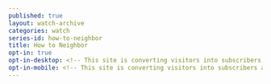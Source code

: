 ```yaml
---
published: true
layout: watch-archive
categories: watch
series-id: how-to-neighbor
title: How to Neighbor
opt-in: true
opt-in-desktop: <!-- This site is converting visitors into subscribers and customers with OptinMonster - http://optinmonster.com --><div id="om-kigvcjry1j6vjkm9-holder"></div><script>var kigvcjry1j6vjkm9,kigvcjry1j6vjkm9_poll=function(){var r=0;return function(n,l){clearInterval(r),r=setInterval(n,l)}}();!function(e,t,n){if(e.getElementById(n)){kigvcjry1j6vjkm9_poll(function(){if(window['om_loaded']){if(!kigvcjry1j6vjkm9){kigvcjry1j6vjkm9=new OptinMonsterApp();return kigvcjry1j6vjkm9.init({u:"12205.325165",staging:0,dev:0,beta:0});}}},25);return;}var d=false,o=e.createElement(t);o.id=n,o.src="//a.optnmnstr.com/app/js/api.min.js",o.onload=o.onreadystatechange=function(){if(!d){if(!this.readyState||this.readyState==="loaded"||this.readyState==="complete"){try{d=om_loaded=true;kigvcjry1j6vjkm9=new OptinMonsterApp();kigvcjry1j6vjkm9.init({u:"12205.325165",staging:0,dev:0,beta:0});o.onload=o.onreadystatechange=null;}catch(t){}}}};(document.getElementsByTagName("head")[0]||document.documentElement).appendChild(o)}(document,"script","omapi-script");</script><!-- / OptinMonster -->
opt-in-mobile: <!-- This site is converting visitors into subscribers and customers with OptinMonster - http://optinmonster.com --><div id="om-kaheyosh9ohd7mhl-holder"></div><script>var kaheyosh9ohd7mhl,kaheyosh9ohd7mhl_poll=function(){var r=0;return function(n,l){clearInterval(r),r=setInterval(n,l)}}();!function(e,t,n){if(e.getElementById(n)){kaheyosh9ohd7mhl_poll(function(){if(window['om_loaded']){if(!kaheyosh9ohd7mhl){kaheyosh9ohd7mhl=new OptinMonsterApp();return kaheyosh9ohd7mhl.init({u:"12205.325183",staging:0,dev:0,beta:0});}}},25);return;}var d=false,o=e.createElement(t);o.id=n,o.src="//a.optnmnstr.com/app/js/api.min.js",o.onload=o.onreadystatechange=function(){if(!d){if(!this.readyState||this.readyState==="loaded"||this.readyState==="complete"){try{d=om_loaded=true;kaheyosh9ohd7mhl=new OptinMonsterApp();kaheyosh9ohd7mhl.init({u:"12205.325183",staging:0,dev:0,beta:0});o.onload=o.onreadystatechange=null;}catch(t){}}}};(document.getElementsByTagName("head")[0]||document.documentElement).appendChild(o)}(document,"script","omapi-script");</script><!-- / OptinMonster -->
---
```

